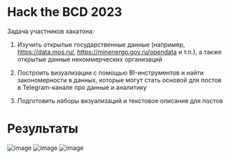 # Hack the BCD 2023
Задача участников хакатона:
1. Изучить открытые государственные данные (например, https://data.mos.ru/, https://minenergo.gov.ru/opendata и т.п.), а также открытые данные некоммерческих организаций

2. Построить визуализации с помощью BI-инструментов и найти закономерности в данных, которые могут стать основой для постов в Telegram-канале про данные и аналитику

3. Подготовить наборы визуализаций и текстовое описание для постов

# Результаты
![image](https://github.com/SashaDance/rostele_dj/assets/122171457/d2487bdc-6277-4f53-8711-9decd7786a00)
![image](https://github.com/SashaDance/rostele_dj/assets/122171457/34696ff8-8a8f-4445-b444-b39da64113c1)
![image](https://github.com/SashaDance/rostele_dj/assets/122171457/0fbaa54d-4613-4a33-9fba-59808b0b0a64)
